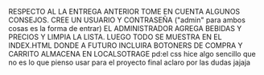 RESPECTO AL LA ENTREGA ANTERIOR TOME EN CUENTA ALGUNOS CONSEJOS.
CREE UN USUARIO Y CONTRASEÑA  ("admin" para ambos cosas es la forma de entrar)
EL ADMINISTRADOR AGREGA BEBIDAS Y PRECIOS  Y LIMPIA LA LISTA.
LUEGO TODO SE MUESTRA EN EL INDEX.HTML DONDE A FUTURO INCLUIRA BOTONERS DE COMPRA Y CARRITO
ALMACENA EN LOCALSOTRAGE 
pd:el css hice algo sencillo que no es lo que pienso usar para el proyecto final aclaro por las dudas jajaja
